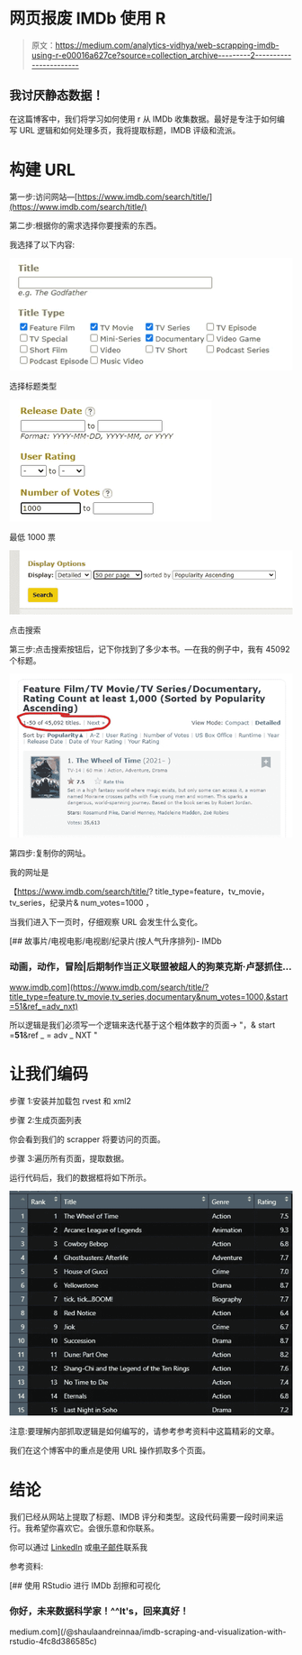 # 网页报废 IMDb 使用 R

> 原文：<https://medium.com/analytics-vidhya/web-scrapping-imdb-using-r-e00016a627ce?source=collection_archive---------2----------------------->

## 我讨厌静态数据！

在这篇博客中，我们将学习如何使用 r 从 IMDb 收集数据。最好是专注于如何编写 URL 逻辑和如何处理多页，我将提取标题，IMDB 评级和流派。

# 构建 URL

第一步:访问网站—[https://www.imdb.com/search/title/](https://www.imdb.com/search/title/)

第二步:根据你的需求选择你要搜索的东西。

我选择了以下内容:

![](img/bff82984fd1a3e34e0988ab7c912502e.png)

选择标题类型

![](img/447ccd9342834438657ba1e2c63f8f68.png)

最低 1000 票

![](img/c2be086975f9b6de57f326e2847d9a74.png)

点击搜索

第三步:点击搜索按钮后，记下你找到了多少本书。—在我的例子中，我有 45092 个标题。

![](img/07662054ef4d5047cb988a68e631c2f3.png)

第四步:复制你的网址。

我的网址是

【https://www.imdb.com/search/title/? title_type=feature，tv_movie，tv_series，纪录片& num_votes=1000 ，

当我们进入下一页时，仔细观察 URL 会发生什么变化。

[](https://www.imdb.com/search/title/?title_type=feature,tv_movie,tv_series,documentary&num_votes=1000,&start=51&ref_=adv_nxt) [## 故事片/电视电影/电视剧/纪录片(按人气升序排列)- IMDb

### 动画，动作，冒险|后期制作当正义联盟被超人的狗莱克斯·卢瑟抓住…

www.imdb.com](https://www.imdb.com/search/title/?title_type=feature,tv_movie,tv_series,documentary&num_votes=1000,&start=51&ref_=adv_nxt) 

所以逻辑是我们必须写一个逻辑来迭代基于这个粗体数字的页面-> "，& start =**51**&ref _ = adv _ NXT "

# 让我们编码

步骤 1:安装并加载包 rvest 和 xml2

步骤 2:生成页面列表

你会看到我们的 scrapper 将要访问的页面。

步骤 3:遍历所有页面，提取数据。

运行代码后，我们的数据框将如下所示。

![](img/4e2f6d9cc7c2bc0a10d5d0a1d34cba62.png)

注意:要理解内部抓取逻辑是如何编写的，请参考参考资料中这篇精彩的文章。

我们在这个博客中的重点是使用 URL 操作抓取多个页面。

# 结论

我们已经从网站上提取了标题、IMDB 评分和类型。这段代码需要一段时间来运行。我希望你喜欢它。会很乐意和你联系。

你可以通过 [LinkedIn](https://www.linkedin.com/in/prakshaal-jain/) 或[电子邮件](mailto:prakshaaljain27@gmail.com)联系我

参考资料:

[](/@shaulaandreinnaa/imdb-scraping-and-visualization-with-rstudio-4fc8d386585c) [## 使用 RStudio 进行 IMDb 刮擦和可视化

### 你好，未来数据科学家！^^It's，回来真好！

medium.com](/@shaulaandreinnaa/imdb-scraping-and-visualization-with-rstudio-4fc8d386585c)